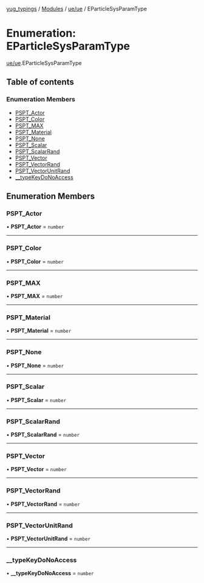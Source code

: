 [yug_typings](../README.md) / [Modules](../modules.md) / [ue/ue](../modules/ue_ue.md) / EParticleSysParamType

# Enumeration: EParticleSysParamType

[ue/ue](../modules/ue_ue.md).EParticleSysParamType

## Table of contents

### Enumeration Members

- [PSPT\_Actor](ue_ue.EParticleSysParamType.md#pspt_actor)
- [PSPT\_Color](ue_ue.EParticleSysParamType.md#pspt_color)
- [PSPT\_MAX](ue_ue.EParticleSysParamType.md#pspt_max)
- [PSPT\_Material](ue_ue.EParticleSysParamType.md#pspt_material)
- [PSPT\_None](ue_ue.EParticleSysParamType.md#pspt_none)
- [PSPT\_Scalar](ue_ue.EParticleSysParamType.md#pspt_scalar)
- [PSPT\_ScalarRand](ue_ue.EParticleSysParamType.md#pspt_scalarrand)
- [PSPT\_Vector](ue_ue.EParticleSysParamType.md#pspt_vector)
- [PSPT\_VectorRand](ue_ue.EParticleSysParamType.md#pspt_vectorrand)
- [PSPT\_VectorUnitRand](ue_ue.EParticleSysParamType.md#pspt_vectorunitrand)
- [\_\_typeKeyDoNoAccess](ue_ue.EParticleSysParamType.md#__typekeydonoaccess)

## Enumeration Members

### PSPT\_Actor

• **PSPT\_Actor** = `number`

___

### PSPT\_Color

• **PSPT\_Color** = `number`

___

### PSPT\_MAX

• **PSPT\_MAX** = `number`

___

### PSPT\_Material

• **PSPT\_Material** = `number`

___

### PSPT\_None

• **PSPT\_None** = `number`

___

### PSPT\_Scalar

• **PSPT\_Scalar** = `number`

___

### PSPT\_ScalarRand

• **PSPT\_ScalarRand** = `number`

___

### PSPT\_Vector

• **PSPT\_Vector** = `number`

___

### PSPT\_VectorRand

• **PSPT\_VectorRand** = `number`

___

### PSPT\_VectorUnitRand

• **PSPT\_VectorUnitRand** = `number`

___

### \_\_typeKeyDoNoAccess

• **\_\_typeKeyDoNoAccess** = `number`
